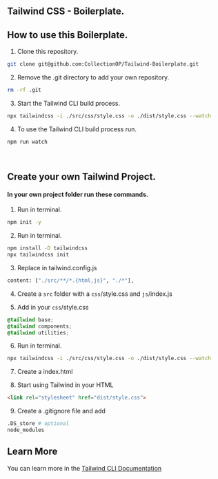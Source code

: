 ## Tailwind CSS - Boilerplate.

## How to use this Boilerplate.

1. Clone this repository.

```bash
git clone git@github.com:CollectionOP/Tailwind-Boilerplate.git
```

2. Remove the .git directory to add your own repository.

```bash
rm -rf .git
```

3. Start the Tailwind CLI build process.

```bash
npx tailwindcss -i ./src/css/style.css -o ./dist/style.css --watch
```

4. To use the Tailwind CLI build process run.

```bash
npm run watch
```

<br>

## Create your own Tailwind Project.

#### In your own project folder run these commands.

1. Run in terminal.

```bash
npm init -y
```

2. Run in terminal.

```bash
npm install -D tailwindcss
npx tailwindcss init
```

3. Replace in tailwind.config.js

```bash
content: ["./src/**/*.{html,js}", "./*"],
```

4. Create a `src` folder with a `css`/style.css and `js`/index.js

5. Add in your `css`/style.css

```CSS
@tailwind base;
@tailwind components;
@tailwind utilities;
```

6. Run in terminal.

```bash
npx tailwindcss -i ./src/css/style.css -o ./dist/style.css --watch
```

7. Create a index.html

8. Start using Tailwind in your HTML

```HTML
<link rel="stylesheet" href="dist/style.css">
```

9. Create a .gitignore file and add

```bash
.DS_store # optional
node_modules
```

## Learn More

You can learn more in the [Tailwind CLI Documentation](https://tailwindcss.com/docs/installation)
